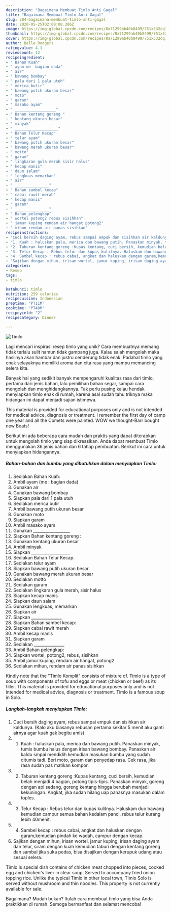 ```yaml
---
description: "Bagaimana Membuat Timlo Anti Gagal"
title: "Bagaimana Membuat Timlo Anti Gagal"
slug: 284-bagaimana-membuat-timlo-anti-gagal
date: 2020-05-25T02:09:08.206Z
image: https://img-global.cpcdn.com/recipes/8a71299ab40b8499/751x532cq70/timlo-foto-resep-utama.jpg
thumbnail: https://img-global.cpcdn.com/recipes/8a71299ab40b8499/751x532cq70/timlo-foto-resep-utama.jpg
cover: https://img-global.cpcdn.com/recipes/8a71299ab40b8499/751x532cq70/timlo-foto-resep-utama.jpg
author: Belle Rodgers
ratingvalue: 4.1
reviewcount: 12
recipeingredient:
- " Bahan Kuah"
- " ayam me  bagian dada"
- " air"
- " bawang bombay"
- " pala dari 1 pala utuh"
- " merica butir"
- " bawang putih ukuran besar"
- " moto"
- " garam"
- " masako ayam"
- " __________________"
- " Bahan kentang goreng "
- " kentang ukuran besar"
- " minyak"
- " ___________________"
- " Bahan Telur Kecap"
- " telur ayam"
- " bawang putih ukuran besar"
- " bawang merah ukuran besar"
- " motto"
- " garam"
- " lingkaran gula merah sisir halus"
- " kecap manis"
- " daun salam"
- " lengkuas memarkan"
- " air"
- " _______________"
- " Bahan sambel kecap"
- " cabai rawit merah"
- " kecap manis"
- " garam"
- " _______________"
- " Bahan pelengkap"
- " wortel potong2 rebus sisihkan"
- " jamur kuping rendam air hangat potong2"
- " mihun rendam air panas sisihkan"
recipeinstructions:
- "Cuci bersih daging ayam, rebus sampai empuk dan sisihkan air kaldunya. (Kalo aku biasanya rebusan pertama sekitar 5 menit aku ganti airnya agar kuah gak begitu amis)"
- "1. Kuah : haluskan pala, merica dan bawang putih. Panaskan minyak, tumis bumbu halus dengan irisan bawang bombay. Panaskan air kaldu smpai mendidih kemudian masukan bumbu yang sudah ditumis tadi. Beri moto, garam dan penyedap rasa. Cek rasa, jika rasa sudah pas matikan kompor."
- "2. Taburan kentang goreng :Kupas kentang, cuci bersih, kemudian belah menjadi 4 bagian, potong tipis-tipis. Panaskan minyak, goreng dengan api sedang, goreng kentang hingga berubah menjadi kekuningan. Angkat, jika sudah hilang uap panasnya masukan dalam toples."
- "3. Telur Kecap : Rebus telur dan kupas kulitnya. Haluskam duo bawang kemudian campur semua bahan kedalam panci, rebus telur kurang lebih 40menit."
- "4. Sambel kecap : rebus cabai, angkat dan haluskan dengan garam,kemudian pindah ke wadah, campur dengan kecap."
- "Sajikan dengan mihun, irisan wortel, jamur kuping, irisan daging ayam dan telur, siram dengan kuah kemudian taburi dengan kentang goreng dan sambal jika suka pedas, bisa disajikan dengan kerupuk udang atau sesuai selera."
categories:
- Resep
tags:
- timlo

katakunci: timlo 
nutrition: 259 calories
recipecuisine: Indonesian
preptime: "PT11M"
cooktime: "PT48M"
recipeyield: "2"
recipecategory: Dinner

---
```



![Timlo](https://img-global.cpcdn.com/recipes/8a71299ab40b8499/751x532cq70/timlo-foto-resep-utama.jpg)

Lagi mencari inspirasi resep timlo yang unik? Cara membuatnya memang tidak terlalu sulit namun tidak gampang juga. Kalau salah mengolah maka hasilnya akan hambar dan justru cenderung tidak enak. Padahal timlo yang enak selayaknya memiliki aroma dan cita rasa yang mampu memancing selera kita.

Banyak hal yang sedikit banyak mempengaruhi kualitas rasa dari timlo, pertama dari jenis bahan, lalu pemilihan bahan segar, sampai cara mengolah dan menghidangkannya. Tak perlu pusing kalau hendak menyiapkan timlo enak di rumah, karena asal sudah tahu triknya maka hidangan ini dapat menjadi sajian istimewa.

This material is provided for educational purposes only and is not intended for medical advice, diagnosis or treatment. I remember the first day of camp one year and all the Comets were painted. WOW we thought-Barr bought new Boats!


Berikut ini ada beberapa cara mudah dan praktis yang dapat diterapkan untuk mengolah timlo yang siap dikreasikan. Anda dapat membuat Timlo menggunakan 36 jenis bahan dan 6 tahap pembuatan. Berikut ini cara untuk menyiapkan hidangannya.

<!--inarticleads1-->

##### Bahan-bahan dan bumbu yang dibutuhkan dalam menyiapkan Timlo:

1. Sediakan  Bahan Kuah:
1. Ambil  ayam (me : bagian dada)
1. Gunakan  air
1. Gunakan  bawang bombay
1. Siapkan  pala dari 1 pala utuh
1. Sediakan  merica butir
1. Ambil  bawang putih ukuran besar
1. Gunakan  moto
1. Siapkan  garam
1. Ambil  masako ayam
1. Gunakan  __________________
1. Siapkan  Bahan kentang goreng :
1. Gunakan  kentang ukuran besar
1. Ambil  minyak
1. Siapkan  ___________________
1. Sediakan  Bahan Telur Kecap:
1. Sediakan  telur ayam
1. Siapkan  bawang putih ukuran besar
1. Gunakan  bawang merah ukuran besar
1. Sediakan  motto
1. Sediakan  garam
1. Sediakan  lingkaran gula merah, sisir halus
1. Siapkan  kecap manis
1. Siapkan  daun salam
1. Gunakan  lengkuas, memarkan
1. Siapkan  air
1. Siapkan  _______________
1. Siapkan  Bahan sambel kecap:
1. Siapkan  cabai rawit merah
1. Ambil  kecap manis
1. Siapkan  garam
1. Sediakan  _______________
1. Ambil  Bahan pelengkap:
1. Siapkan  wortel, potong2, rebus, sisihkan
1. Ambil  jamur kuping, rendam air hangat, potong2
1. Sediakan  mihun, rendam air panas sisihkan


Kindly note that the &#34;Timlo Komplit&#34; consists of mixture of. Timlo is a type of soup with components of tofu and eggs or meat (chicken or beef) as its filler. This material is provided for educational purposes only and is not intended for medical advice, diagnosis or treatment. Timlo is a famous soup in Solo. 

<!--inarticleads2-->

##### Langkah-langkah menyiapkan Timlo:

1. Cuci bersih daging ayam, rebus sampai empuk dan sisihkan air kaldunya. (Kalo aku biasanya rebusan pertama sekitar 5 menit aku ganti airnya agar kuah gak begitu amis)
1. 1. Kuah : haluskan pala, merica dan bawang putih. Panaskan minyak, tumis bumbu halus dengan irisan bawang bombay. Panaskan air kaldu smpai mendidih kemudian masukan bumbu yang sudah ditumis tadi. Beri moto, garam dan penyedap rasa. Cek rasa, jika rasa sudah pas matikan kompor.
1. 2. Taburan kentang goreng :Kupas kentang, cuci bersih, kemudian belah menjadi 4 bagian, potong tipis-tipis. Panaskan minyak, goreng dengan api sedang, goreng kentang hingga berubah menjadi kekuningan. Angkat, jika sudah hilang uap panasnya masukan dalam toples.
1. 3. Telur Kecap : Rebus telur dan kupas kulitnya. Haluskam duo bawang kemudian campur semua bahan kedalam panci, rebus telur kurang lebih 40menit.
1. 4. Sambel kecap : rebus cabai, angkat dan haluskan dengan garam,kemudian pindah ke wadah, campur dengan kecap.
1. Sajikan dengan mihun, irisan wortel, jamur kuping, irisan daging ayam dan telur, siram dengan kuah kemudian taburi dengan kentang goreng dan sambal jika suka pedas, bisa disajikan dengan kerupuk udang atau sesuai selera.


Timlo is special dish contains of chicken meat chopped into pieces, cooked egg and chicken&#39;s liver in clear soup. Served to accompany fried onion topping rice. Unlike the typical Timlo in other local town, Timlo Solo is served without mushroom and thin noodles. This property is not currently available for sale. 

Bagaimana? Mudah bukan? Itulah cara membuat timlo yang bisa Anda praktikkan di rumah. Semoga bermanfaat dan selamat mencoba!
